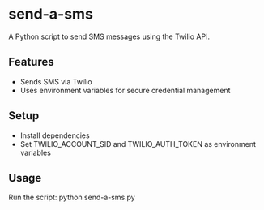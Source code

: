 # send-a-sms

A Python script to send SMS messages using the Twilio API.

## Features
- Sends SMS via Twilio
- Uses environment variables for secure credential management

## Setup
- Install dependencies
- Set TWILIO_ACCOUNT_SID and TWILIO_AUTH_TOKEN as environment variables

## Usage
Run the script:
python send-a-sms.py
